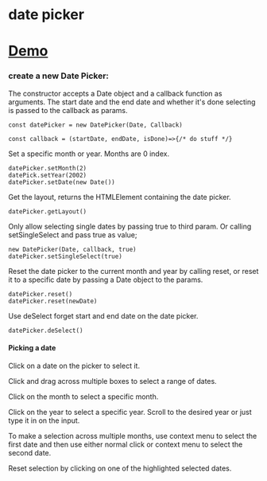 # date picker

# [Demo](https://seegg.github.io/date-picker)

### create a new Date Picker:

The constructor accepts a Date object and a callback function as arguments. The start date and the end date and whether it's done selecting is passed to the callback as params. 

```
const datePicker = new DatePicker(Date, Callback)

const callback = (startDate, endDate, isDone)=>{/* do stuff */}
```

Set a specific month or year. Months are 0 index.

```
datePicker.setMonth(2)
datePick.setYear(2002)
datePicker.setDate(new Date())
```

Get the layout, returns the HTMLElement containing the date picker.

```
datePicker.getLayout()
```

Only allow selecting single dates by passing true to third param.
Or calling setSingleSelect and pass true as value;
```
new DatePicker(Date, callback, true)
datePicker.setSingleSelect(true)
```

Reset the date picker to the current month and year by calling reset, or reset it to a specific date by passing a Date object to the params.
```
datePicker.reset()
datePicker.reset(newDate)
```

Use deSelect forget start and end date on the date picker.
```
datePicker.deSelect()
```

#### Picking a date

Click on a date on the picker to select it.

Click and drag across multiple boxes to select a range of dates.

Click on the month to select a specific month.

Click on the year to select a specific year.
Scroll to the desired year or just type it in on the input.

To make a selection across multiple months, use context menu to select the first date and then use either normal click or context menu to select the second date.

Reset selection by clicking on one of the highlighted selected dates.
